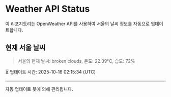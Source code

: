 
# Weather API Status

이 리포지토리는 OpenWeather API를 사용하여 서울의 날씨 정보를 자동으로 업데이트합니다.

## 현재 서울 날씨
> 서울의 현재 날씨: broken clouds, 온도: 22.39°C, 습도: 72%

⏳ 업데이트 시간: 2025-10-16 02:15:34 (UTC)

---
자동 업데이트 봇에 의해 관리됩니다.
